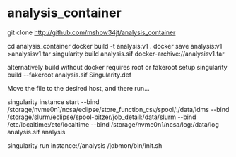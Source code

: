 # analysis_container
git clone http://github.com/mshow34jt/analysis_container

cd analysis_container
docker build -t analysis:v1 .
docker save analysis:v1 >analysisv1.tar
singularity build analysis.sif docker-archive://analysisv1.tar


alternatively build without docker requires root or fakeroot setup
 singularity build --fakeroot analysis.sif Singularity.def

Move the file to the desired host, and there run…

singularity instance start --bind  /storage/nvme0n1/ncsa/eclipse/store_function_csv/spool/:/data/ldms --bind /storage/slurm/eclipse/spool-bitzer/job_detail:/data/slurm --bind /etc/localtime:/etc/localtime --bind /storage/nvme0n1/ncsa/log:/data/log analysis.sif analysis

singularity run instance://analysis /jobmon/bin/init.sh


